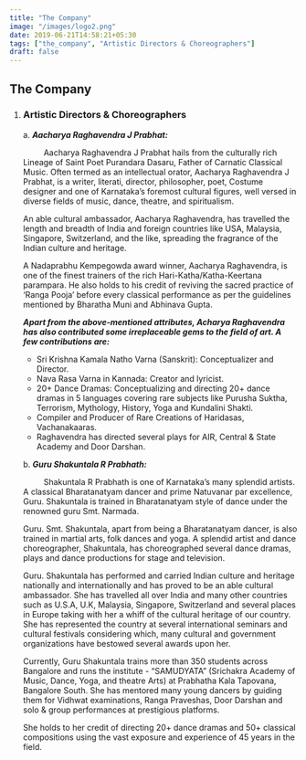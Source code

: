 ```yaml
---
title: "The Company"
image: "/images/logo2.png"
date: 2019-06-21T14:58:21+05:30
tags: ["the_company", "Artistic Directors & Choreographers"]
draft: false
---
```



## The Company
1. ### **Artistic Directors & Choreographers**
	a. **_Aacharya Raghavendra J Prabhat:_**
    
    &emsp; &emsp; Aacharya Raghavendra J Prabhat hails from the culturally rich Lineage of Saint Poet Purandara Dasaru, Father of Carnatic Classical Music. Often termed as an intellectual orator, Aacharya Raghavendra J Prabhat, is a writer, literati, director, philosopher, poet, Costume designer and one of Karnataka’s foremost cultural figures, well versed in diverse fields of music, dance, theatre, and spiritualism.

	An able cultural ambassador, Aacharya Raghavendra, has travelled the length and breadth of India and foreign countries like USA, Malaysia, Singapore, Switzerland, and the like, spreading the fragrance of the Indian culture and heritage.

	A Nadaprabhu Kempegowda award winner, Aacharya Raghavendra, is one of the finest trainers of the rich Hari-Katha/Katha-Keertana parampara. He also holds to his credit of reviving the sacred practice of ‘Ranga Pooja’ before every classical performance as per the guidelines mentioned by Bharatha Muni and Abhinava Gupta.

	**_Apart from the above-mentioned attributes, Acharya Raghavendra has also contributed some irreplaceable gems to the field of art. A few contributions are:_**
    
	 - Sri Krishna Kamala Natho Varna (Sanskrit): Conceptualizer and Director.
	 - Nava Rasa Varna in Kannada: Creator and lyricist.
	 - 20+ Dance Dramas: Conceptualizing and directing 20+ dance dramas in 5 languages covering rare subjects like Purusha Suktha, Terrorism, Mythology, History, Yoga and Kundalini Shakti.
	 - Compiler and Producer of Rare Creations of Haridasas, Vachanakaaras.
	 - Raghavendra has directed several plays for AIR, Central & State Academy and Door Darshan.

	b. **_Guru Shakuntala R Prabhath:_**
	
	&emsp; &emsp; Shakuntala R Prabhath is one of Karnataka’s many splendid artists. A classical Bharatanatyam dancer and prime Natuvanar par excellence, Guru. Shakuntala is trained in Bharatanatyam style of dance under the renowned guru Smt. Narmada. 

	Guru. Smt. Shakuntala, apart from being a Bharatanatyam dancer, is also trained in martial arts, folk dances and yoga. A splendid artist and dance choreographer, Shakuntala, has choreographed several dance dramas, plays and dance productions for stage and television.

	Guru. Shakuntala has performed and carried Indian culture and heritage nationally and internationally and has proved to be an able cultural ambassador. She has travelled all over India and many other countries such as U.S.A, U.K, Malaysia, Singapore, Switzerland and several places in Europe taking with her a whiff of the cultural heritage of our country. She has represented the country at several international seminars and cultural festivals considering which, many cultural and government organizations have bestowed several awards upon her.

	Currently, Guru Shakuntala trains more than 350 students across Bangalore and runs the institute - “SAMUDYATA” (Srichakra Academy of Music, Dance, Yoga, and theatre Arts) at Prabhatha Kala Tapovana, Bangalore South. She has mentored many young dancers by guiding them for Vidhwat examinations, Ranga Praveshas, Door Darshan and solo & group performances at prestigious platforms.

	She holds to her credit of directing 20+ dance dramas and 50+ classical compositions using the vast exposure and experience of 45 years in the field.
